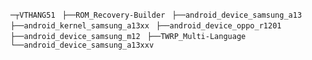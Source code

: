 `─┬VTHANG51`
` ├──ROM_Recovery-Builder`
` ├──android_device_samsung_a13`
` ├──android_kernel_samsung_a13xx `
` ├──android_device_oppo_r1201`
` ├──android_device_samsung_m12`
` ├──TWRP_Multi-Language`
` └──android_device_samsung_a13xxv`
